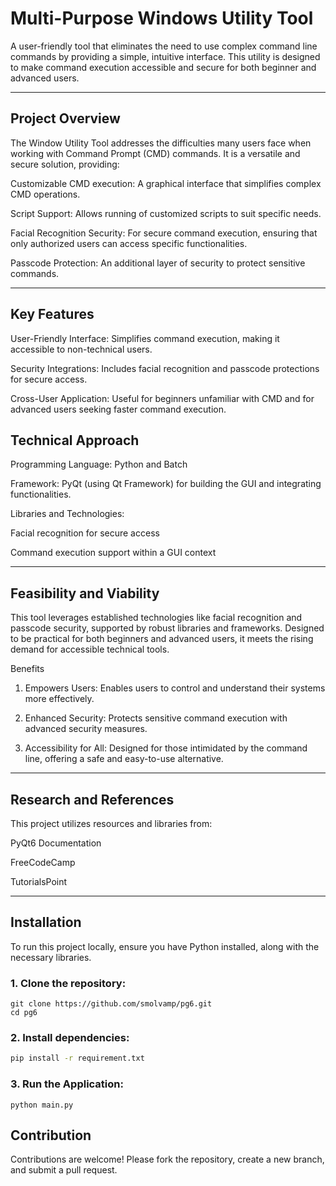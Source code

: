 # Multi-Purpose Windows Utility Tool

A user-friendly tool that eliminates the need to use complex command line commands by providing a simple, intuitive interface. This utility is designed to make command execution accessible and secure for both beginner and advanced users.

---

## Project Overview

The Window Utility Tool addresses the difficulties many users face when working with Command Prompt (CMD) commands. It is a versatile and secure solution, providing:

Customizable CMD execution: A graphical interface that simplifies complex CMD operations.

Script Support: Allows running of customized scripts to suit specific needs.

Facial Recognition Security: For secure command execution, ensuring that only authorized users can access specific functionalities.

Passcode Protection: An additional layer of security to protect sensitive commands.

---

## Key Features

User-Friendly Interface: Simplifies command execution, making it accessible to non-technical users.

Security Integrations: Includes facial recognition and passcode protections for secure access.

Cross-User Application: Useful for beginners unfamiliar with CMD and for advanced users seeking faster command execution.


## Technical Approach

Programming Language: Python and Batch

Framework: PyQt (using Qt Framework) for building the GUI and integrating functionalities.

Libraries and Technologies:

Facial recognition for secure access

Command execution support within a GUI context

---

## Feasibility and Viability

This tool leverages established technologies like facial recognition and passcode security, supported by robust libraries and frameworks. Designed to be practical for both beginners and advanced users, it meets the rising demand for accessible technical tools.

Benefits

1. Empowers Users: Enables users to control and understand their systems more effectively.


2. Enhanced Security: Protects sensitive command execution with advanced security measures.


3. Accessibility for All: Designed for those intimidated by the command line, offering a safe and easy-to-use alternative.

---

## Research and References

This project utilizes resources and libraries from:

PyQt6 Documentation

FreeCodeCamp

TutorialsPoint

---

## Installation

To run this project locally, ensure you have Python installed, along with the necessary libraries.

### 1. Clone the repository:
```
git clone https://github.com/smolvamp/pg6.git
cd pg6
```

### 2. Install dependencies:

``` bash
pip install -r requirement.txt
```


### 3. Run the Application:
```
python main.py
```


## Contribution

Contributions are welcome! Please fork the repository, create a new branch, and submit a pull request.


